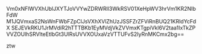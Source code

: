 Vm0xNFlWVXhUblJXYTJoVVYwZDRWRll3WkRSV01XeHpWV3hrVm1KR2NIbFdW
M1JQVmxaS2NsWnFWbFZpClJsVXhXVlZhUzJSSFZrZFViRnBUQ21KRldYcFdX
SEJEVkRKU1JrMVdiR2hTTTBKb1EyMVdjVkZVVmxKTgpiVkl6V2taa1IxTkZP
VVZOUlhSRVlteEtlbGt3UlRsUVVXOUxaVzVTTUFvS2IyRnMKCmx2bg==

ztw